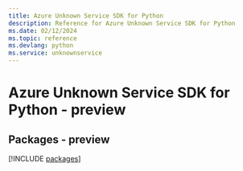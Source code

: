 ```yaml
---
title: Azure Unknown Service SDK for Python
description: Reference for Azure Unknown Service SDK for Python
ms.date: 02/12/2024
ms.topic: reference
ms.devlang: python
ms.service: unknownservice
---
```

# Azure Unknown Service SDK for Python - preview
## Packages - preview
[!INCLUDE [packages](unknown-service-index.md)]